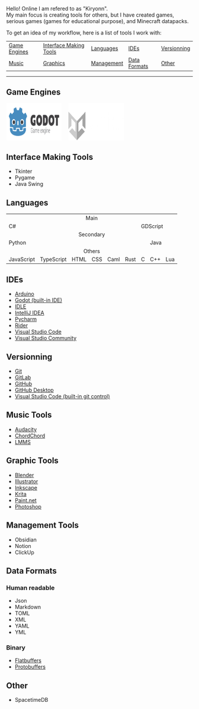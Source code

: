 Hello! Online I am refered to as "Kiryonn".<br>
My main focus is creating tools for others, but I have created games, serious games (games for educational purpose), and Minecraft datapacks.

To get an idea of my workflow, here is a list of tools I work with:
<table>
  <tr>
    <td><a href="#game-engines">Game Engines</a></td>
    <td><a href="#interface-making-tools">Interface Making Tools</a></td>
    <td><a href="#languages">Languages</a></td>
    <td><a href="#ides">IDEs</a></td>
    <td><a href="#versionning">Versionning</a></td>
  </tr>
  <tr>
    <td><a href="#music-tools">Music</a></td>
    <td><a href="#graphic-tools">Graphics</a></td>
    <td><a href="#management-tools">Management</a></td>
    <td><a href="#data-formats">Data Formats</a></td>
    <td><a href="#other">Other</a></td>
  </tr>
</table>

---

## Game Engines

<div style="display:inline table">
  <a href="https://godotengine.org"><img src="images/godot_logo.png" height="100" width="150"></a>&emsp;
  <a href="https://unity.com"><img src="images/unity_logo.png" height="100" width="150"></a>
</div>

## Interface Making Tools
- Tkinter
- Pygame
- Java Swing

## Languages
<table>
  <tr><td colspan="10" align="center">Main</td></tr>
  <tr>
    <td colspan="6">C#</td>
    <td colspan="4">GDScript</td>
  </tr>
  <tr><td colspan="10" align="center">Secondary</td></tr>
  <tr>
    <td colspan="7">Python</td>
    <td colspan="3">Java</td>
  </tr>
  <tr><td colspan="10" align="center">Others</td></tr>
  <tr>
    <td>JavaScript</td>
    <td>TypeScript</td>
    <td>HTML</td>
    <td>CSS</td>
    <td>Caml</td>
    <td>Rust</td>
    <td>C</td>
    <td>C++</td>
    <td>Lua</td>
  </tr>
</table>

## IDEs
- [Arduino](https://apps.microsoft.com/detail/9NBLGGH4RSD8?hl=en-us&gl=US)
- [Godot (built-in IDE)](https://godotengine.org)
- [IDLE](https://www.python.org/downloads/)
- [IntelliJ IDEA](https://www.jetbrains.com/idea/)
- [Pycharm](https://www.jetbrains.com/pycharm/)
- [Rider](https://www.jetbrains.com/rider/)
- [Visual Studio Code](https://code.visualstudio.com)
- [Visual Studio Community](https://visualstudio.microsoft.com/vs/community/)

## Versionning
- [Git](https://git-scm.com)
- [GitLab](https://about.gitlab.com/)
- [GitHub](https://github.com)
- [GitHub Desktop](https://desktop.github.com)
- [Visual Studio Code (built-in git control)](https://code.visualstudio.com)

## Music Tools
- [Audacity](https://www.audacityteam.org)
- [ChordChord](https://chordchord.com)
- [LMMS](https://lmms.io)

## Graphic Tools
- [Blender](https://www.blender.org)
- [Illustrator](https://www.adobe.com/products/illustrator.html)
- [Inkscape](https://inkscape.org)
- [Krita](https://krita.org/en/)
- [Paint.net](https://www.getpaint.net/index.html)
- [Photoshop](https://www.adobe.com/products/photoshop.html)

## Management Tools
- Obsidian
- Notion
- ClickUp

## Data Formats
### Human readable
- Json
- Markdown
- TOML
- XML
- YAML
- YML
### Binary
- [Flatbuffers](https://flatbuffers.dev/)
- [Protobuffers](https://protobuf.dev/)

## Other
- SpacetimeDB

